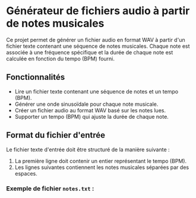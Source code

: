 # Générateur de fichiers audio à partir de notes musicales

Ce projet permet de générer un fichier audio en format WAV à partir d'un fichier texte contenant une séquence de notes musicales. Chaque note est associée à une fréquence spécifique et la durée de chaque note est calculée en fonction du tempo (BPM) fourni.

## Fonctionnalités

- Lire un fichier texte contenant une séquence de notes et un tempo (BPM).
- Générer une onde sinusoïdale pour chaque note musicale.
- Créer un fichier audio au format WAV basé sur les notes lues.
- Supporter un tempo (BPM) qui ajuste la durée de chaque note.

## Format du fichier d'entrée

Le fichier texte d'entrée doit être structuré de la manière suivante :

1. La première ligne doit contenir un entier représentant le tempo (BPM).
2. Les lignes suivantes contiennent les notes musicales séparées par des espaces.

### Exemple de fichier `notes.txt` :

